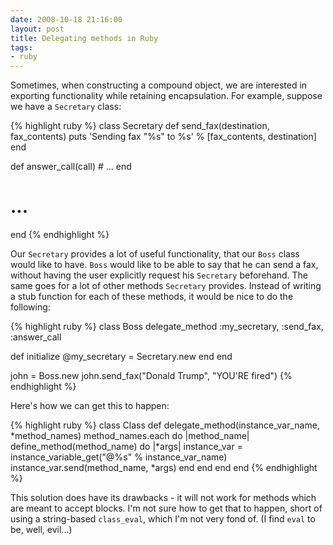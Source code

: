 ```yaml
---
date: 2008-10-18 21:16:00
layout: post
title: Delegating methods in Ruby
tags:
- ruby
---
```


Sometimes, when constructing a compound object, we are interested in exporting
functionality while retaining encapsulation. For example, suppose we have a
`Secretary` class:  

{% highlight ruby %}
class Secretary
  def send_fax(destination, fax_contents)
    puts 'Sending fax "%s" to %s' % [fax_contents, destination]
  end

  def answer_call(call)
    # ...
  end

  # ...
end
{% endhighlight %}

Our `Secretary` provides a lot of useful functionality, that our `Boss` class
would like to have. `Boss` would like to be able to say that he can send a fax,
without having the user explicitly request his `Secretary` beforehand. The same
goes for a lot of other methods `Secretary` provides. Instead of writing a stub
function for each of these methods, it would be nice to do the following:  
  
{% highlight ruby %}
class Boss
  delegate_method :my_secretary, :send_fax, :answer_call

  def initialize
    @my_secretary = Secretary.new
  end
end

john = Boss.new
john.send_fax("Donald Trump", "YOU'RE fired")
{% endhighlight %}
  
Here's how we can get this to happen:  
  
{% highlight ruby %}
class Class
  def delegate_method(instance_var_name, *method_names)
    method_names.each do |method_name|
      define_method(method_name) do |*args|
        instance_var = instance_variable_get("@%s" % instance_var_name)
        instance_var.send(method_name, *args)
      end
    end
  end
end
{% endhighlight %}

This solution does have its drawbacks - it will not work for methods which are
meant to accept blocks. I'm not sure how to get that to happen, short of using
a string-based `class_eval`, which I'm not very fond of. (I find `eval` to be,
well, evil...)
